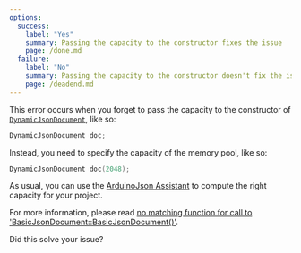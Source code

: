 ```yaml
---
options:
  success:
    label: "Yes"
    summary: Passing the capacity to the constructor fixes the issue
    page: /done.md
  failure:
    label: "No"
    summary: Passing the capacity to the constructor doesn't fix the issue
    page: /deadend.md
---
```


This error occurs when you forget to pass the capacity to the constructor of [`DynamicJsonDocument`](/v7/api/dynamicjsondocument/), like so:

```c++
DynamicJsonDocument doc;
```

Instead, you need to specify the capacity of the memory pool, like so:

```c++
DynamicJsonDocument doc(2048);
```

As usual, you can use the [ArduinoJson Assistant](/v7/assistant/) to compute the right capacity for your project.

For more information, please read [no matching function for call to 'BasicJsonDocument::BasicJsonDocument()'](/v7/error/no-matching-function-for-call-to-basicjsondocument-basicjsondocument/).

Did this solve your issue?
